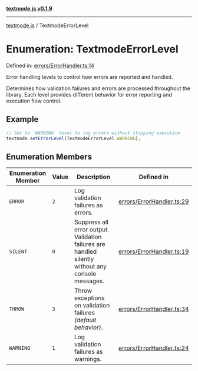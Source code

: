 [**textmode.js v0.1.9**](../README.md)

***

[textmode.js](../README.md) / TextmodeErrorLevel

# Enumeration: TextmodeErrorLevel

Defined in: [errors/ErrorHandler.ts:14](https://github.com/humanbydefinition/textmode.js-dev/blob/02f2317592c96b7b0129f0da9a382c12c28ad890/src/errors/ErrorHandler.ts#L14)

Error handling levels to control how errors are reported and handled.

Determines how validation failures and errors are processed throughout the library.
Each level provides different behavior for error reporting and execution flow control.

## Example

```ts
// Set to `WARNING` level to log errors without stopping execution
textmode.setErrorLevel(TextmodeErrorLevel.WARNING);
```

## Enumeration Members

| Enumeration Member | Value | Description | Defined in |
| ------ | ------ | ------ | ------ |
| <a id="error"></a> `ERROR` | `2` | Log validation failures as errors. | [errors/ErrorHandler.ts:29](https://github.com/humanbydefinition/textmode.js-dev/blob/02f2317592c96b7b0129f0da9a382c12c28ad890/src/errors/ErrorHandler.ts#L29) |
| <a id="silent"></a> `SILENT` | `0` | Suppress all error output. Validation failures are handled silently without any console messages. | [errors/ErrorHandler.ts:19](https://github.com/humanbydefinition/textmode.js-dev/blob/02f2317592c96b7b0129f0da9a382c12c28ad890/src/errors/ErrorHandler.ts#L19) |
| <a id="throw"></a> `THROW` | `3` | Throw exceptions on validation failures *(default behavior)*. | [errors/ErrorHandler.ts:34](https://github.com/humanbydefinition/textmode.js-dev/blob/02f2317592c96b7b0129f0da9a382c12c28ad890/src/errors/ErrorHandler.ts#L34) |
| <a id="warning"></a> `WARNING` | `1` | Log validation failures as warnings. | [errors/ErrorHandler.ts:24](https://github.com/humanbydefinition/textmode.js-dev/blob/02f2317592c96b7b0129f0da9a382c12c28ad890/src/errors/ErrorHandler.ts#L24) |
